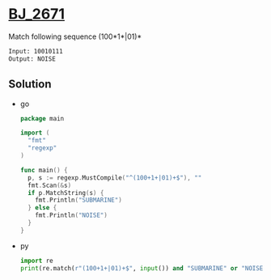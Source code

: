 # [BJ_2671](https://acmicpc.net/problem/2671)

Match following sequence (100\*1\*|01)*

```txt
Input: 10010111
Output: NOISE
```

## Solution

* go

  ```go
  package main

  import (
    "fmt"
    "regexp"
  )

  func main() {
    p, s := regexp.MustCompile("^(100+1+|01)+$"), ""
    fmt.Scan(&s)
    if p.MatchString(s) {
      fmt.Println("SUBMARINE")
    } else {
      fmt.Println("NOISE")
    }
  }
  ```

* py

  ```py
  import re
  print(re.match(r"(100+1+|01)+$", input()) and "SUBMARINE" or "NOISE")
  ```
